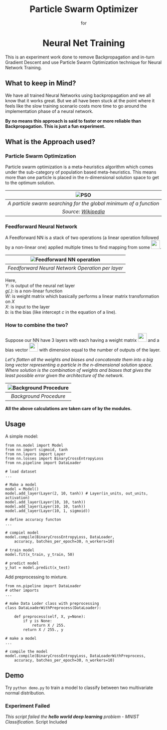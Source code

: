 <h1 align="center">Particle Swarm Optimizer</h1> 
<p align="center">for</p>
<h1 align="center">Neural Net Training</h1>

This is an experiment work done to remove Backpropagation and in-turn Gradient Descent 
and use Particle Swarm Optimization technique for Neural Network Training.

## What to keep in Mind?
We have all trained Neural Networks using backpropagation and we all know that it works great. 
But we all have been stuck at the point where it feels like the slow training scenario costs 
more time to go around the implementation phase of a neural network.

**By no means this approach is said to faster or more reliable than Backpropagation. This is just a fun experiment.**

## What is the Approach used?
### Particle Swarm Optimization
Particle swarm optimization is a meta-heuristics algorithm which comes 
under the sub-category of population based meta-heuristics. This means more than one 
particle is placed in the n-dimensional solution space to get to the optimum solution.

| ![PSO](https://github.com/prateeksarangi/FinalYear_Project/blob/main/PSO-for-Neural-Nets-master/images/ParticleSwarmArrowsAnimation.gif)|
|:-----------------------------------------------:|
| *A particle swarm searching for the global minimum of a function* |
| *Source: [Wikipedia](https://en.wikipedia.org/wiki/Particle_swarm_optimization)*|

### Feedforward Neural Network
A Feedforward NN is a stack of two operations (a linear operation followed by a non-linear one) applied multiple times to find mapping from some <img src="/images/XtoY.png" height=28 width=28>.

| ![Feedforward NN operation](/images/nn_operation.png)|
| :---------------------------------------------------:|
| *Feedforward Neural Network Operation per layer* |

Here,<br/>
*Y*: is output of the neural net layer<br/>
*g(.)*: is a non-linear function<br/>
*W*: is weight matrix which basically performs a linear matrix transformation on *X*<br/>
*X*: is input to the layer<br/>
*b*: is the bias (like intercept *c* in the equation of a line).

### How to combine the two?
Suppose our NN have 3 layers with each having a weight matrix <img src="/images/layeri_w.png" height=28 width=28> and a bias vector <img src="/images/layeri_b.png" height=28 width=28> with dimension equal to the number of outputs of the layer.

*Let's flatten all the weights and biases and concatenate them into a big long vector representing a particle in the n-dimensional solution space. Where solution is the combination of weights and biases that gives the least possible error given the architecture of the network.*

| ![Background Procedure](/images/background_process.png)|
| :---------------------------------------------------:|
| *Background Procedure* |

**All the above calculations are taken care of by the modules.**

## Usage

A simple model:

```
from nn.model import Model
from nn import sigmoid, tanh
from nn.layers import Layer
from nn.losses import BinaryCrossEntropyLoss
from nn.pipeline import DataLoader

# load dataset
...

# Make a model
model = Model()
model.add_layer(Layer(2, 10, tanh)) # Layer(in_units, out_units, activation)
model.add_layer(Layer(10, 10, tanh))
model.add_layer(Layer(10, 10, tanh))
model.add_layer(Layer(10, 1, sigmoid))

# define accuracy functon
...

# compiel model
model.compile(BinaryCrossEntropyLoss, DataLoader,
    accuracy, batches_per_epoch=30, n_workers=10)

# train model
model.fit(x_train, y_train, 50)

# predict model
y_hat = model.predict(x_test)
```

Add preprocessing to mixture.

```
from nn.pipeline import DataLoader
# other imports
...

# make Data Loder class with preprocessing 
class DataLoaderWithPreprocess(DataLoader):

    def preprocess(self, X, y=None):
        if y is None:
            return X / 255.
        return X / 255., y

# make a model
...

# compile the model
model.compile(BinaryCrossEntropyLoss, DataLoaderWithPreprocess,
    accuracy, batches_per_epoch=30, n_workers=10)
```

## Demo
Try ``python demo.py`` to train a model to classify between two multivariate normal distribution.

### Experiment Failed
*This script failed the **hello world deep learning** problem - MNIST Classification*. Script Included
